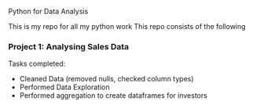Python for Data Analysis  

This is my repo for all my python work
This repo consists of the following
  ### Project 1: Analysing Sales Data

  Tasks completed:
  - Cleaned Data (removed nulls, checked column types)
  - Performed Data Exploration
  - Performed aggregation to create dataframes for investors
